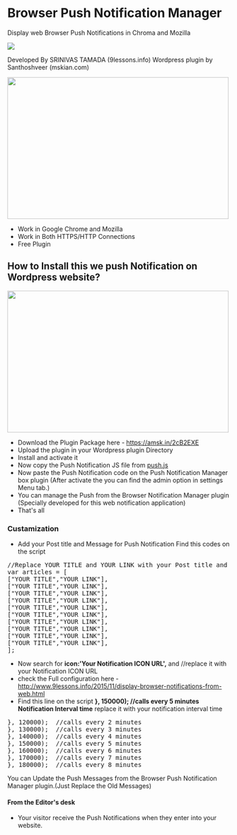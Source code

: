 # Browser Push Notification Manager
Display web Browser Push Notifications in Chroma and Mozilla

<img src="https://raw.githubusercontent.com/mskian/Browser-Push-Notification-Manager/master/web3.jpg"/>

Developed By SRINIVAS TAMADA (9lessons.info)
Wordpress plugin by Santhoshveer (mskian.com)


<img src="https://raw.githubusercontent.com/mskian/Browser-Push-Notification-Manager/master/web1.jpg" height="320" width="500"/>

- Work in Google Chrome and Mozilla
- Work in Both HTTPS/HTTP Connections
- Free Plugin 

<h2>How to Install this we push Notification on Wordpress website?</h2>

<img src="https://raw.githubusercontent.com/mskian/Browser-Push-Notification-Manager/master/web2.jpg" height="320" width="500"/>


- Download the Plugin Package here - https://amsk.in/2cB2EXE
- Upload the plugin in your Wordpress plugin Directory
- Install and activate it
- Now copy the Push Notification JS file from <a href="https://raw.githubusercontent.com/mskian/Browser-Push-Notification-Manager/master/push.js">push.js</a>
- Now paste the Push Notification code on the Push Notification Manager box plugin (After activate the you can find the admin option in settings Menu tab.)
- You can manage the Push from the Browser Notification Manager plugin (Specially developed for this web notification application)
- That's all

<h3>Custamization</h3>

- Add your Post title and Message for Push Notification Find this codes on the script
 <pre>//Replace YOUR TITLE and YOUR LINK with your Post title and post link
var articles = [
["YOUR TITLE","YOUR LINK"], 
["YOUR TITLE","YOUR LINK"],
["YOUR TITLE","YOUR LINK"],
["YOUR TITLE","YOUR LINK"],
["YOUR TITLE","YOUR LINK"],
["YOUR TITLE","YOUR LINK"],
["YOUR TITLE","YOUR LINK"],
["YOUR TITLE","YOUR LINK"],
["YOUR TITLE","YOUR LINK"],
["YOUR TITLE","YOUR LINK"],
];</pre>

- Now search for <b>icon:'Your Notification ICON URL',</b> and  //replace it with your Notification ICON URL
- check the Full configuration here  - http://www.9lessons.info/2015/11/display-browser-notifications-from-web.html
- Find this line on the script <b>}, 150000);  //calls every 5 minutes  Notification Interval time</b> replace it with your notification interval time

<pre>
}, 120000);  //calls every 2 minutes 
}, 130000);  //calls every 3 minutes 
}, 140000);  //calls every 4 minutes 
}, 150000);  //calls every 5 minutes
}, 160000);  //calls every 6 minutes 
}, 170000);  //calls every 7 minutes 
}, 180000);  //calls every 8 minutes 
</pre>

You can Update the Push Messages from the Browser Push Notification Manager plugin.(Just Replace the Old Messages)

<h4>From the Editor's desk</h4>

- Your visitor receive the Push Notifications when they enter into your website.
